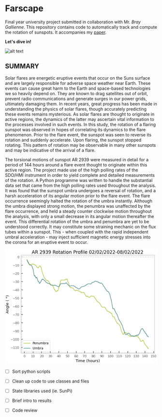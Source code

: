# Farscape

Final year university project submitted in collaboration with Mr. *Bray Gallienne*. This repository contains code to automatically track and compute the rotation of sunspots. It accompanies my [paper](https://github.com/Leif2112/Farscape/blob/main/project/Words/Tracking%20a%20Sunspot%20Dissertation%20Leif%20Tinwell.pdf).

**Let's dive in!**

![alt text](https://github.com/Leif2112/Farscape/blob/main/project/images/cover%20image.png?raw=true)

## **SUMMARY**
Solar flares are energetic eruptive events that occur on the Suns surface and are largely 
responsible for adverse space weather near Earth. These events can cause great harm to the 
Earth and space-based technologies we so heavily depend on. They are known to drag 
satellites out of orbit, prevent radio communications and generate surges in our power grids, 
ultimately damaging them. In recent years, great progress has been made in understanding the 
physics of solar flares, though accurately predicting these events remains mysterious. As 
solar flares are thought to originate in active regions, the dynamics of the latter may ascertain 
vital information to the processes involved in such events. In this study, the rotation of a 
flaring sunspot was observed in hopes of correlating its dynamics to the flare phenomenon.
Prior to the flare event, the sunspot was seen to reverse its rotation and suddenly accelerate. 
Upon flaring, the sunspot stopped rotating. This pattern of rotation may be observable in 
many other sunspots and may be indicative of the arrival of a flare.


The torsional motions of sunspot AR 2939 were measured in detail for a period of 144 hours 
around a flare event thought to originate within this active region. The project made use of 
the high polling rates of the SDO/HMI instrument in order to yield complete and detailed 
measurements of the rotation. A Python programme was written to handle the substantial data 
set that came from the high polling rates used throughout the analysis. It was found that the
sunspot umbra undergoes a reversal of rotation, and a harsh acceleration of its angular motion 
prior to the flare event. The flare occurrence seemingly halted the rotation of the umbra 
instantly. Although the umbra displayed strong motion, the penumbra was unaffected by the 
flare occurrence, and held a steady counter clockwise motion throughout the analysis, with 
only a small decrease in its angular motion thereafter the event. This differential rotation of 
the umbra and penumbra are yet to be understood correctly. It may constitute some straining 
mechanic on the flux tubes within a sunspot. This - when coupled with the rapid independent
umbral acceleration - may inject sufficient magnetic energy stresses into the corona for an 
eruptive event to occur.

![alt text](https://github.com/Leif2112/Farscape/blob/main/AR2939PUR.png?raw=true)


- [ ] Sort python scripts
- [ ] Clean up code to use classes and files
- [ ] State libraries used (ie. SunPi)
- [ ] Brief intro to results
- [ ] Code review


